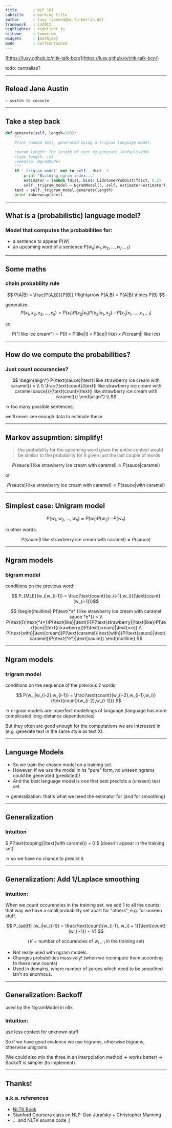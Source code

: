 ```yaml
---
title       : NLP 101
subtitle    : working title
author      : lusy (vaseva@mi.fu-berlin.de)
framework   : io2012
highlighter : highlight.js
hitheme     : tomorrow
widgets     : [mathjax]
mode        : selfcontained
---
```


[https://lusy.github.io/nltk-talk-bcn/](https://lusy.github.io/nltk-talk-bcn/)

todo: centralize?

---

## Reload Jane Austin

```bash
> switch to console
```

---

## Take a step back

```python
def generate(self, length=100):
    """
    Print random text, generated using a trigram language model.

    :param length: The length of text to generate (default=100)
    :type length: int
    :seealso: NgramModel
    """
    if '_trigram_model' not in self.__dict__:
        print "Building ngram index..."
        estimator = lambda fdist, bins: LidstoneProbDist(fdist, 0.2)
        self._trigram_model = NgramModel(3, self, estimator=estimator)
    text = self._trigram_model.generate(length)
    print tokenwrap(text)
```

---

##  What is a (probabilistic) language model?

### Model that computes the probabilities for:

* a sentence to appear $P(W)$
* an upcoming word of a sentence $P(w_n|w_1,w_2,...,w_{n-1})$

---

## Some maths

### chain probability rule

$$
P(A|B) = \frac{P(A,B)}{P(B)} \Rightarrow  P(A,B) = P(A|B) \times P(B)
$$

generalize:
$$
P(x_1,x_2,x_3,\dotsc,x_n) = P(x_1)P(x_2|x_1)P(x_3|x_1,x_2) \dotsm P(x_n|x_1,...,x_{n-1})
$$

so:

$$
P(\text{"I like ice cream"}) = P(\text{I}) \times P(\text{like}|\text{I}) \times P(\text{ice}|\text{I like}) \times P(\text{cream}|\text{I like ice})
$$

---

## How do we compute the probabilities?

### Just count occurancies?

$$
\begin{align*}
P(\text{sauce}|\text{I like strawberry ice cream with caramel}) = \\
\\
\frac{\text{count}(\text{I like strawberry ice cream with caramel sauce})}{\text{count}(\text{I like strawberry ice cream with caramel})}
\end{align*}
\\
$$


$\rightarrow$ too many possible sentences;

we'll never see enough data to estimate these

---

## Markov assupmtion: simplify!

> the probability for the upcoming word given the entire context would be similar to the probability for it given just the last couple of words

$$
P(\text{sauce}|\text{I like strawberry ice cream with caramel}) \approx P(\text{sauce}|\text{caramel})
$$

or

$$
P(\text{sauce}|\text{I like strawberry ice cream with caramel}) \approx P(\text{sauce}|\text{with caramel})
$$

---

## Simplest case: Unigram model

$$
P(w_1,w_2,\dotsc,w_n) \approx P(w_1)P(w_2) \dotsm P(w_n)
$$

in other words:

$$
P(\text{sauce}|\text{I like strawberry ice cream with caramel}) \approx P(\text{sauce})
$$

---

## Ngram models

### bigram model

conditions on the previous word:

$$ P_{MLE}(w_i|w_{i-1}) = \frac{\text{count}(w_{i-1},w_i)}{\text{count}(w_{i-1})}$$

$$
\begin{multline}
P(\text{*s* I like strawberry ice cream with caramel sauce *e*}) = \\
P(\text{I}|\text{*s*})P(\text{like}|\text{I})P(\text{strawberry}|\text{like})P(\text{ice}|\text{strawberry})P(\text{cream}|\text{ice}) \\
P(\text{with}|\text{cream})P(\text{caramel}|\text{with})P(\text{sauce}|\text{caramel})P(\text{*e*}|\text{sauce})
\end{multline}
$$

---

## Ngram models

### trigram model

conditions on the sequence of the previous 2 words:

$$
P(w_i|w_{i-2},w_{i-1}) = \frac{\text{count}(w_{i-2},w_{i-1},w_i)}{\text{count}(w_{i-2},w_{i-1})}
$$

$\rightarrow$ n-gram models are imperfect modellings of language (language has more complicated long-distance dependencies)

   But they often are good enough for the computations we are interested in (e.g. generate text in the same style as text X).

---

## Language Models

* So we train the chosen model on a training set.
* However, if we use the model in its "pure" form, no unseen ngrams could be generated (predicted)!
* And the best language model is one that best predicts a (unseen) test set.

$\rightarrow$ generalization: that's what we need the estimator for (and for smoothing)

---

## Generalization

### Intuition

$ P(\text{topping}|\text{with caramel}) = 0 $ (doesn't appear in the training set)

$\rightarrow$ so we have no chance to predict it

---

## Generalization: Add 1/Laplace smoothing

### Intuition:
When we count occurencies in the training set, we add 1 to all the counts;
that way we have a small probability set apart for "others", e.g. for unseen stuff.

$$
P_{add1} (w_i|w_{i-1}) = \frac{\text{count}(w_{i-1}, w_i) + 1}{\text{count}(w_{i-1}) + V}
$$

$$
(V = \text{number of occurancies of } w_{i-1} \text{ in the training set} )
$$

* Not really used with ngram models.
* Changes probabilities massively! (when we recompute them according to these new counts)
* Used in domains, where number of zeroes which need to be smoothed isn't so enormous.

---

## Generalization: Backoff

used by the NgramModel in nltk

### Intuition:
use less context for unknown stuff

So if we have good evidence we use trigrams, otherwise bigrams, otherwise unigrams

(We could also mix the three in an interpolation method -> works better)
-> Backoff is simpler (to implement)

---

## Thanks!
### a.k.a. references

* [NLTK Book](http://www.nltk.org/book/)
* Stanford Coursera class on NLP: Dan Jurafsky + Christopher Manning
* ... and NLTK source code ;)
